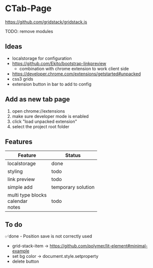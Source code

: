 # CTab-Page

https://github.com/gridstack/gridstack.js

TODO: remove modules

## Ideas
- localstorage for configuration
- https://github.com/Ekito/bootstrap-linkpreview
  - combination with chrome extension to work client side
- https://developer.chrome.com/extensions/getstarted#unpacked
- css3 grids
- extension button in bar to add to config

## Add as new tab page
1. open chrome://extensions
1. make sure developer mode is enabled
1. click "load unpacked extension"
1. select the project root folder


## Features
|Feature | Status |
| --- | --- |
|localstorage|done|
|styling|todo|
|link preview|todo|
|simple add|temporary solution|
|multi type blocks<br>calendar<br>notes<br>|todo|

## To do
✅done - Position save is not correctly used 
 - grid-stack-item -> https://github.com/polymer/lit-element#minimal-example
 - set bg color -> document.style.setproperty
 - delete button
 


